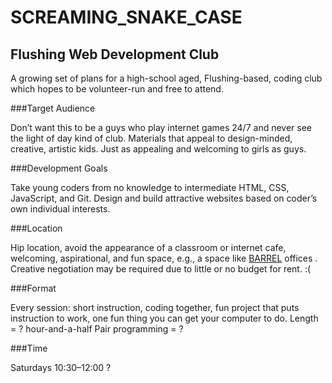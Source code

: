 SCREAMING_SNAKE_CASE
====================

Flushing Web Development Club
-----------------------------

A growing set of plans for a high-school aged, Flushing-based, coding club
which hopes to be volunteer-run and free to attend. 

###Target Audience

Don’t want this to be a guys who play internet games 24/7 and never see the light of day 
kind of club. Materials that appeal to design-minded, creative, artistic kids. Just as appealing and 
welcoming to girls as guys. 

###Development Goals

Take young coders from no knowledge to intermediate HTML, CSS, JavaScript, and Git. Design and 
build attractive websites based on coder’s own individual interests.

###Location

Hip location, avoid the appearance of a classroom or internet cafe, welcoming, aspirational, and fun space,
e.g., a space like [BARREL](http://www.barrelny.com/about/the-barrel-office/) offices . 
Creative negotiation may be required due to little or no budget for rent. :(

###Format

Every session: short instruction, coding together, fun project that puts instruction to work,
one fun thing you can get your computer to do.
Length = ? hour-and-a-half
Pair programming = ?

###Time

Saturdays 10:30–12:00 ?